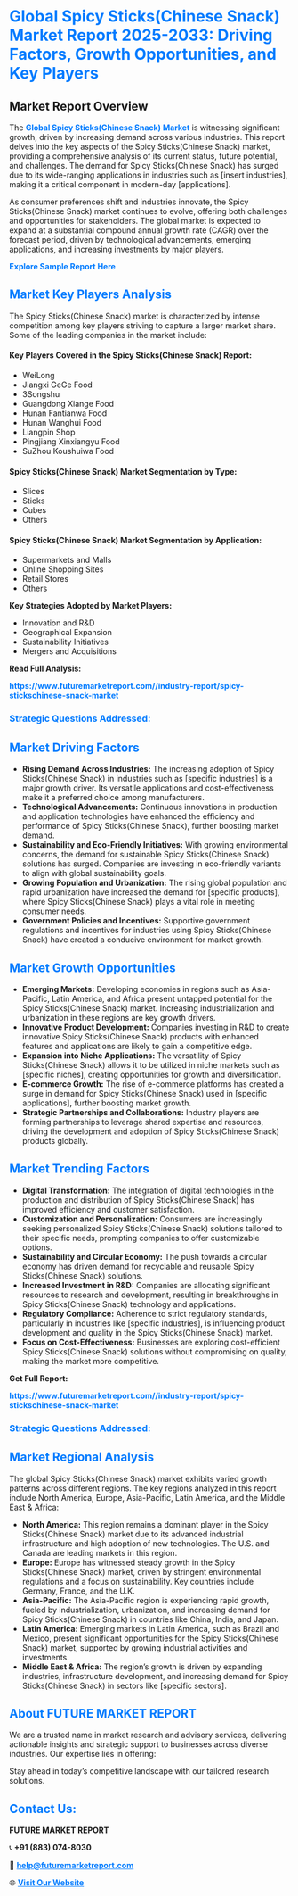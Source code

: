 <h1 style="color: #007BFF;">Global Spicy Sticks(Chinese Snack) Market Report 2025-2033: Driving Factors, Growth Opportunities, and Key Players</h1>

<section id="overview">
<h2>Market Report Overview</h2>
<p>The <a href="https://www.futuremarketreport.com//industry-report/spicy-stickschinese-snack-market" style="color: #007BFF; text-decoration: none;"><strong>Global Spicy Sticks(Chinese Snack) Market</strong></a> is witnessing significant growth, driven by increasing demand across various industries. This report delves into the key aspects of the Spicy Sticks(Chinese Snack) market, providing a comprehensive analysis of its current status, future potential, and challenges. The demand for Spicy Sticks(Chinese Snack) has surged due to its wide-ranging applications in industries such as [insert industries], making it a critical component in modern-day [applications].</p>
<p>As consumer preferences shift and industries innovate, the Spicy Sticks(Chinese Snack) market continues to evolve, offering both challenges and opportunities for stakeholders. The global market is expected to expand at a substantial compound annual growth rate (CAGR) over the forecast period, driven by technological advancements, emerging applications, and increasing investments by major players.</p>
</section>

<section id="overview">
<p><a href="https://www.futuremarketreport.com//request-sample/reportId=55903" style="color: #007BFF; text-decoration: none;"><strong>Explore Sample Report Here</strong></a></p>
</section>

<section id="key-players">
<h2 style="color: #007BFF;">Market Key Players Analysis</h2>
<p>The Spicy Sticks(Chinese Snack) market is characterized by intense competition among key players striving to capture a larger market share. Some of the leading companies in the market include:</p>
<h4>Key Players Covered in the Spicy Sticks(Chinese Snack) Report:</h4>
<ul><li>WeiLong</li><li>Jiangxi GeGe Food</li><li>3Songshu</li><li>Guangdong Xiange Food</li><li>Hunan Fantianwa Food</li><li>Hunan Wanghui Food</li><li>Liangpin Shop</li><li>Pingjiang Xinxiangyu Food</li><li>SuZhou Koushuiwa Food</li></ul>
<h4>Spicy Sticks(Chinese Snack) Market Segmentation by Type:</h4>
<ul><li>Slices</li><li>Sticks</li><li>Cubes</li><li>Others</li></ul>

<h4>Spicy Sticks(Chinese Snack) Market Segmentation by Application:</h4>
<ul><li>Supermarkets and Malls</li><li>Online Shopping Sites</li><li>Retail Stores</li><li>Others</li></ul>
<p><strong>Key Strategies Adopted by Market Players:</strong></p>
<ul>
<li>Innovation and R&D</li>
<li>Geographical Expansion</li>
<li>Sustainability Initiatives</li>
<li>Mergers and Acquisitions</li>
</ul>
</section>

<section>
<p><strong>Read Full Analysis: </strong></p><a href="https://www.futuremarketreport.com//industry-report/spicy-stickschinese-snack-market" style="color: #007BFF; text-decoration: none;"><strong>https://www.futuremarketreport.com//industry-report/spicy-stickschinese-snack-market</strong></a>
<h3 style="color: #007BFF;">Strategic Questions Addressed:</h3>
</section>

<section id="driving-factors">
<h2 style="color: #007BFF;">Market Driving Factors</h2>
<ul>
<li><strong>Rising Demand Across Industries:</strong> The increasing adoption of Spicy Sticks(Chinese Snack) in industries such as [specific industries] is a major growth driver. Its versatile applications and cost-effectiveness make it a preferred choice among manufacturers.</li>
<li><strong>Technological Advancements:</strong> Continuous innovations in production and application technologies have enhanced the efficiency and performance of Spicy Sticks(Chinese Snack), further boosting market demand.</li>
<li><strong>Sustainability and Eco-Friendly Initiatives:</strong> With growing environmental concerns, the demand for sustainable Spicy Sticks(Chinese Snack) solutions has surged. Companies are investing in eco-friendly variants to align with global sustainability goals.</li>
<li><strong>Growing Population and Urbanization:</strong> The rising global population and rapid urbanization have increased the demand for [specific products], where Spicy Sticks(Chinese Snack) plays a vital role in meeting consumer needs.</li>
<li><strong>Government Policies and Incentives:</strong> Supportive government regulations and incentives for industries using Spicy Sticks(Chinese Snack) have created a conducive environment for market growth.</li>
</ul>
</section>

<section id="growth-opportunities">
<h2 style="color: #007BFF;">Market Growth Opportunities</h2>
<ul>
<li><strong>Emerging Markets:</strong> Developing economies in regions such as Asia-Pacific, Latin America, and Africa present untapped potential for the Spicy Sticks(Chinese Snack) market. Increasing industrialization and urbanization in these regions are key growth drivers.</li>
<li><strong>Innovative Product Development:</strong> Companies investing in R&D to create innovative Spicy Sticks(Chinese Snack) products with enhanced features and applications are likely to gain a competitive edge.</li>
<li><strong>Expansion into Niche Applications:</strong> The versatility of Spicy Sticks(Chinese Snack) allows it to be utilized in niche markets such as [specific niches], creating opportunities for growth and diversification.</li>
<li><strong>E-commerce Growth:</strong> The rise of e-commerce platforms has created a surge in demand for Spicy Sticks(Chinese Snack) used in [specific applications], further boosting market growth.</li>
<li><strong>Strategic Partnerships and Collaborations:</strong> Industry players are forming partnerships to leverage shared expertise and resources, driving the development and adoption of Spicy Sticks(Chinese Snack) products globally.</li>
</ul>
</section>

<section id="trending-factors">
<h2 style="color: #007BFF;">Market Trending Factors</h2>
<ul>
<li><strong>Digital Transformation:</strong> The integration of digital technologies in the production and distribution of Spicy Sticks(Chinese Snack) has improved efficiency and customer satisfaction.</li>
<li><strong>Customization and Personalization:</strong> Consumers are increasingly seeking personalized Spicy Sticks(Chinese Snack) solutions tailored to their specific needs, prompting companies to offer customizable options.</li>
<li><strong>Sustainability and Circular Economy:</strong> The push towards a circular economy has driven demand for recyclable and reusable Spicy Sticks(Chinese Snack) solutions.</li>
<li><strong>Increased Investment in R&D:</strong> Companies are allocating significant resources to research and development, resulting in breakthroughs in Spicy Sticks(Chinese Snack) technology and applications.</li>
<li><strong>Regulatory Compliance:</strong> Adherence to strict regulatory standards, particularly in industries like [specific industries], is influencing product development and quality in the Spicy Sticks(Chinese Snack) market.</li>
<li><strong>Focus on Cost-Effectiveness:</strong> Businesses are exploring cost-efficient Spicy Sticks(Chinese Snack) solutions without compromising on quality, making the market more competitive.</li>
</ul>
</section>

<section>
<p><strong>Get Full Report: </strong></p><a href="https://www.futuremarketreport.com//industry-report/spicy-stickschinese-snack-market" style="color: #007BFF; text-decoration: none;"><strong>https://www.futuremarketreport.com//industry-report/spicy-stickschinese-snack-market</strong></a>
<h3 style="color: #007BFF;">Strategic Questions Addressed:</h3>
</section>


<section id="regional-analysis">
<h2 style="color: #007BFF;">Market Regional Analysis</h2>
<p>The global Spicy Sticks(Chinese Snack) market exhibits varied growth patterns across different regions. The key regions analyzed in this report include North America, Europe, Asia-Pacific, Latin America, and the Middle East & Africa:</p>
<ul>
<li><strong>North America:</strong> This region remains a dominant player in the Spicy Sticks(Chinese Snack) market due to its advanced industrial infrastructure and high adoption of new technologies. The U.S. and Canada are leading markets in this region.</li>
<li><strong>Europe:</strong> Europe has witnessed steady growth in the Spicy Sticks(Chinese Snack) market, driven by stringent environmental regulations and a focus on sustainability. Key countries include Germany, France, and the U.K.</li>
<li><strong>Asia-Pacific:</strong> The Asia-Pacific region is experiencing rapid growth, fueled by industrialization, urbanization, and increasing demand for Spicy Sticks(Chinese Snack) in countries like China, India, and Japan.</li>
<li><strong>Latin America:</strong> Emerging markets in Latin America, such as Brazil and Mexico, present significant opportunities for the Spicy Sticks(Chinese Snack) market, supported by growing industrial activities and investments.</li>
<li><strong>Middle East & Africa:</strong> The region’s growth is driven by expanding industries, infrastructure development, and increasing demand for Spicy Sticks(Chinese Snack) in sectors like [specific sectors].</li>
</ul>
</section>

<footer>
<h2 style="color: #007BFF;">About FUTURE MARKET REPORT</h2>
<p>We are a trusted name in market research and advisory services, delivering actionable insights and strategic support to businesses across diverse industries. Our expertise lies in offering:</p>

<p>Stay ahead in today’s competitive landscape with our tailored research solutions.</p>

<h2 style="color: #007BFF;">Contact Us:</h2>
<p><strong>FUTURE MARKET REPORT</strong></p>
<p>📞 <strong>+91 (883) 074-8030</strong></p>
<p>📧 <strong><a href="mailto:help@futuremarketreport.com" style="color: #007BFF;">help@futuremarketreport.com</a></strong></p>
<p>🌐 <strong><a href="https://www.futuremarketreport.com/" style="color: #007BFF;">Visit Our Website</a></strong></p>
</footer>